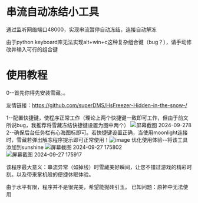 # 串流自动冻结小工具
通过监听网络端口48000，实现串流暂停自动冻结，连接自动解冻<p>
由于python keyboard库无法实现alt+win+c这种复杂组合键（bug？），请手动修改并输入可行的组合键<p>
# 使用教程
0--首先你得先安装雪藏。。<p>
友情链接：https://github.com/superDMS/HsFreezer-Hidden-in-the-snow-/<p>
1--配置快捷键，使程序正常工作（理论上两个快捷键一致即可工作，但由于前文所说bug，我推荐将雪藏冻结快捷键设置为图中两个）
![屏幕截图 2024-09-278](https://github.com/user-attachments/assets/ff4b1292-c54b-4887-a183-238f9e6f4429)
2--确保后台任务栏有心海图标即可。若快捷键设置正确，当使用moonlight连接时，雪藏若弹出解冻程序提示即可正常使用！![image](https://github.com/user-attachments/assets/d91ddec5-096d-440f-b618-d71ab8246c11)
优化使用体验--将该工具添加到sunshine
![屏幕截图 2024-09-27 175802](https://github.com/user-attachments/assets/b940b781-97ec-4b58-a3be-69e147da7ecf)
![屏幕截图 2024-09-27 175917](https://github.com/user-attachments/assets/c99aaea3-3e81-4552-be3b-d7db09d27535)
<p>
该程序最大意义：串流异常（如掉线）时雪藏美好瞬间，让您不错过游戏的精彩时刻。以及带来掌机般的便捷休眠体验。<p>
由于水平有限，程序并不是很完美，希望能抛砖引玉。
已知问题：原神中无法使用
